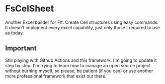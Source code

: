# FsCelSheet

Another Excel builder for F#. Create Cell structures using easy commands. It doesn't implement every excel capability, just only those I required to use as today.

## Important

Still playing with Github Actions and this framework. I'm going to update it step by step. I'm trying to learn how to manage an open source project without burning myself, so please, be patient (if you can) or use another more professional framework that exist out there.
